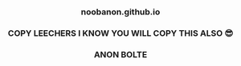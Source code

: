 # <h3 align="center">noobanon.github.io</h3>


<h3 align="center">COPY LEECHERS I KNOW YOU WILL COPY THIS ALSO 😎</h3>

<h3 align="center">ANON BOLTE</h3>
